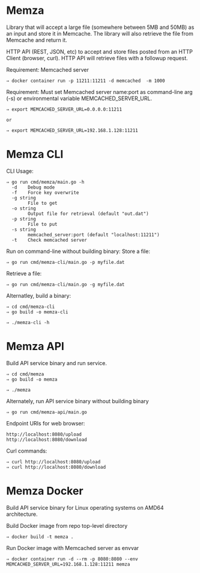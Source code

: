 # Memza

Library that will accept a large file (somewhere between 5MB and 50MB) as an input and store it in Memcache.  The library will also retrieve the file from Memcache and return it.

HTTP API (REST, JSON, etc) to accept and store files posted from an HTTP Client (browser, curl). HTTP API will retrieve files with a followup request.

Requirement: Memcached server

```
⇒ docker container run -p 11211:11211 -d memcached  -m 1000
```

Requirement: Must set Memcached server name:port as command-line arg (-s) or environmental variable MEMCACHED\_SERVER\_URL.

```
⇒ export MEMCACHED_SERVER_URL=0.0.0.0:11211

or

⇒ export MEMCACHED_SERVER_URL=192.168.1.128:11211
```

# Memza CLI

CLI Usage:

```
⇒ go run cmd/memza/main.go -h
  -d	Debug mode
  -f	Force key overwrite
  -g string
    	File to get
  -o string
    	Output file for retrieval (default "out.dat")
  -p string
    	File to put
  -s string
    	memcached_server:port (default "localhost:11211")
  -t	Check memcached server
```

Run on command-line without building binary:
Store a file:

```
⇒ go run cmd/memza-cli/main.go -p myfile.dat
```

Retrieve a file:

```
⇒ go run cmd/memza-cli/main.go -g myfile.dat

```

Alternatley, build a binary:

```
⇒ cd cmd/memza-cli
⇒ go build -o memza-cli

⇒ ./memza-cli -h
```

# Memza API

Build API service binary and run service.

```
⇒ cd cmd/memza
⇒ go build -o memza

⇒ ./memza
```

Alternately, run API service binary without building binary

```
⇒ go run cmd/memza-api/main.go
```

Endpoint URIs for web browser:

```
http://localhost:8080/upload
http://localhost:8080/download
```

Curl commands:

```
⇒ curl http://localhost:8080/upload
⇒ curl http://localhost:8080/download
```

# Memza Docker

Build API service binary for Linux operating systems on AMD64 architecture.

Build Docker image from repo top-level directory

```
⇒ docker build -t memza .
```

Run Docker image with Memcached server as envvar

```
⇒ docker container run -d --rm -p 8080:8080 --env MEMCACHED_SERVER_URL=192.168.1.128:11211 memza
```
